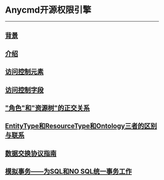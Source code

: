 # Anycmd开源权限引擎
---

## [背景][7] ##
## [介绍][1] ##
## [访问控制元素][2] ##
## [访问控制字段][3] ##
## ["角色"和"资源树"的正交关系][8] ##
## [EntityType和ResourceType和Ontology三者的区别与联系][4] ##
## [数据交换协议指南][6] ##
## [模拟事务——为SQL和NO SQL统一事务工作][5] ##

[1]: https://github.com/anycmd/anycmd/wiki/overview
[2]: https://github.com/anycmd/anycmd/wiki/elements
[3]: https://github.com/anycmd/anycmd/wiki/acField
[4]: https://github.com/anycmd/anycmd/wiki/ontology-resourceType-entityType
[6]: https://github.com/anycmd/anycmd/wiki/edi-guideline
[5]: https://github.com/anycmd/anycmd/wiki/ACID
[7]: https://github.com/anycmd/anycmd/wiki/Background
[8]: https://github.com/anycmd/anycmd/wiki/role-catalog
